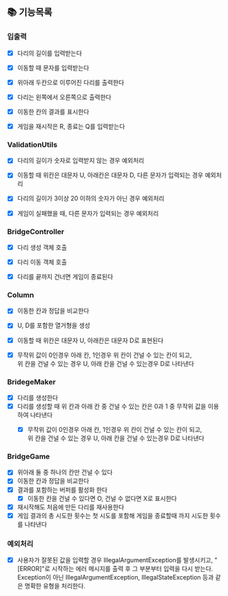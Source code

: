## 📚 기능목록


### 입출력
- [x] 다리의 길이를 입력받는다
- [x] 이동할 때 문자를 입력받는다
- [x] 위아래 두칸으로 이루어진 다리를 출력한다
- [x] 다리는 왼쪽에서 오른쪽으로 출력한다
- [x] 이동한 칸의 결과를 표시한다
- [x] 게임을 재시작은 R, 종료는 Q를 입력받는다


### ValidationUtils
- [x] 다리의 길이가 숫자로 입력받지 않는 경우 예외처리
- [x] 이동할 때 위칸은 대문자 U, 아래칸은 대문자 D, 다른 문자가 입력되는 경우 예외처리
- [x] 다리의 길이가 3이상 20 이하의 숫자가 아닌 경우 예외처리
- [x] 게임이 실패했을 때, 다른 문자가 입력되는 경우 예외처리


### BridgeController
- [x] 다리 생성 객체 호출
- [x] 다리 이동 객체 호출
- [x] 다리를 끝까지 건너면 게임이 종료된다



### Column
- [x] 이동한 칸과 정답을 비교한다
- [x] U, D를 포함한 열거형을 생성
- [x] 이동할 때 위칸은 대문자 U, 아래칸은 대문자 D로 표현된다
- [x] 무작위 값이 0인경우 아래 칸, 1인경우 위 칸이 건널 수 있는 칸이 되고,
  <br> 위 칸을 건널 수 있는 경우 U, 아래 칸을 건널 수 있는경우 D로 나타낸다



### BridegeMaker
- [x] 다리를 생성한다
- [x] 다리를 생성할 때 위 칸과 아래 칸 중 건널 수 있는 칸은 0과 1 중 무작위 값을 이용하여 나타낸다
  - [x] 무작위 값이 0인경우 아래 칸, 1인경우 위 칸이 건널 수 있는 칸이 되고,
        <br> 위 칸을 건널 수 있는 경우 U, 아래 칸을 건널 수 있는경우 D로 나타낸다


### BridgeGame
- [x] 위아래 둘 중 하나의 칸만 건널 수 있다
- [x] 이동한 칸과 정답을 비교한다
- [x] 결과를 포함하는 버퍼를 활성화 한다
  - [x] 이동한 칸을 건널 수 있다면 O, 건널 수 없다면 X로 표시한다
- [x] 재시작해도 처음에 만든 다리를 재사용한다
- [x] 게임 결과의 총 시도한 횟수는 첫 시도를 포함해 게임을 종료할때 까지 시도한 횟수를 나타낸다

### 예외처리
- [x] 사용자가 잘못된 값을 입력할 경우 IllegalArgumentException를 발생시키고, "[ERROR]"로 시작하는 에러 메시지를 출력 후 그 부분부터 입력을 다시 받는다.
  <br> Exception이 아닌 IllegalArgumentException, IllegalStateException 등과 같은 명확한 유형을 처리한다.


